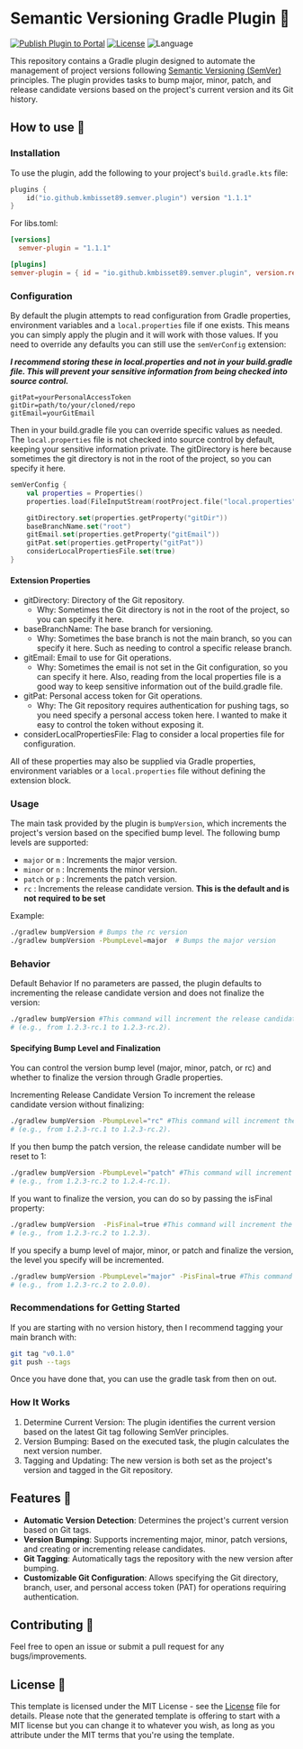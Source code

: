 # Semantic Versioning Gradle Plugin 🐘

[![Publish Plugin to Portal](https://github.com/kmbisset89/SemVer/actions/workflows/publish-plugin.yaml/badge.svg)](https://github.com/kmbisset89/SemVer/actions/workflows/publish-plugin.yaml) [![License](https://img.shields.io/github/license/cortinico/kotlin-android-template.svg)](LICENSE) ![Language](https://img.shields.io/github/languages/top/cortinico/kotlin-android-template?color=blue&logo=kotlin)

This repository contains a Gradle plugin designed to automate the management of project versions
following [Semantic Versioning (SemVer)](https://semver.org/) principles. The plugin provides tasks to bump major,
minor, patch, and release candidate versions based on the project's current version and its Git history.

## How to use 👣

### Installation

To use the plugin, add the following to your project's `build.gradle.kts` file:

```kotlin
plugins {
    id("io.github.kmbisset89.semver.plugin") version "1.1.1"
}
```

For libs.toml:

```toml
[versions]
  semver-plugin = "1.1.1"

[plugins]
semver-plugin = { id = "io.github.kmbisset89.semver.plugin", version.ref = "semver-plugin" }
```

### Configuration

By default the plugin attempts to read configuration from Gradle properties, environment variables and a
`local.properties` file if one exists. This means you can simply apply the plugin and it will work with those values.
If you need to override any defaults you can still use the `semVerConfig` extension:

***I recommend storing these in local.properties and not in your build.gradle file. This will prevent your sensitive
information from being checked into source control.***

```properties
gitPat=yourPersonalAccessToken
gitDir=path/to/your/cloned/repo
gitEmail=yourGitEmail
```

Then in your build.gradle file you can override specific values as needed. The `local.properties` file is not checked
into source control by default, keeping your sensitive information private. The gitDirectory is here because sometimes
the git directory is not in the root of the project, so you can specify it here.

```kotlin
semVerConfig {
    val properties = Properties()
    properties.load(FileInputStream(rootProject.file("local.properties")))

    gitDirectory.set(properties.getProperty("gitDir"))
    baseBranchName.set("root")
    gitEmail.set(properties.getProperty("gitEmail"))
    gitPat.set(properties.getProperty("gitPat"))
    considerLocalPropertiesFile.set(true)
}
```

#### Extension Properties

- gitDirectory: Directory of the Git repository.
    - Why: Sometimes the Git directory is not in the root of the project, so you can specify it here.
- baseBranchName: The base branch for versioning.
    - Why: Sometimes the base branch is not the main branch, so you can specify it here. Such as needing to control a
      specific release branch.
- gitEmail: Email to use for Git operations.
    - Why: Sometimes the email is not set in the Git configuration, so you can specify it here. Also, reading from the
      local properties file is a good way to keep sensitive information out of the build.gradle file.
- gitPat: Personal access token for Git operations.
    - Why: The Git repository requires authentication for pushing tags, so you need specify a personal access token
      here. I wanted to make it easy to control the token without exposing it.
- considerLocalPropertiesFile: Flag to consider a local properties file for configuration.

All of these properties may also be supplied via Gradle properties, environment variables or a `local.properties` file
without defining the extension block.

### Usage

The main task provided by the plugin is `bumpVersion`, which increments the project's version based on the specified
bump level. The following bump levels are supported:

- `major` or `m` : Increments the major version.
- `minor` or `n` : Increments the minor version.
- `patch` or `p` : Increments the patch version.
- `rc` : Increments the release candidate version. **This is the default and is not required to be set**

Example:

```bash
./gradlew bumpVersion # Bumps the rc version
./gradlew bumpVersion -PbumpLevel=major  # Bumps the major version
```

### Behavior

Default Behavior
If no parameters are passed, the plugin defaults to incrementing the release candidate version and does not finalize the
version:

```bash
./gradlew bumpVersion #This command will increment the release candidate number
# (e.g., from 1.2.3-rc.1 to 1.2.3-rc.2).
```

#### Specifying Bump Level and Finalization

You can control the version bump level (major, minor, patch, or rc) and whether to finalize the version through Gradle
properties.

Incrementing Release Candidate Version
To increment the release candidate version without finalizing:

```bash
./gradlew bumpVersion -PbumpLevel="rc" #This command will increment the release candidate number
# (e.g., from 1.2.3-rc.1 to 1.2.3-rc.2).
```

If you then bump the patch version, the release candidate number will be reset to 1:

```bash
./gradlew bumpVersion -PbumpLevel="patch" #This command will increment the patch number
# (e.g., from 1.2.3-rc.2 to 1.2.4-rc.1).
```

If you want to finalize the version, you can do so by passing the isFinal property:

```bash
./gradlew bumpVersion  -PisFinal=true #This command will increment the release candidate number
# (e.g., from 1.2.3-rc.2 to 1.2.3).
```

If you specify a bump level of major, minor, or patch and finalize the version, the level you specify will be
incremented.

```bash
./gradlew bumpVersion -PbumpLevel="major" -PisFinal=true #This command will increment the major number
# (e.g., from 1.2.3-rc.2 to 2.0.0).
```

### Recommendations for Getting Started

If you are starting with no version history, then I recommend tagging your main branch with:

```bash
git tag "v0.1.0"
git push --tags
```

Once you have done that, you can use the gradle task from then on out.

### How It Works

1. Determine Current Version: The plugin identifies the current version based on the latest Git tag following SemVer
   principles.
2. Version Bumping: Based on the executed task, the plugin calculates the next version number.
3. Tagging and Updating: The new version is both set as the project's version and tagged in the Git repository.

## Features 🎨

- **Automatic Version Detection**: Determines the project's current version based on Git tags.
- **Version Bumping**: Supports incrementing major, minor, patch versions, and creating or incrementing release
  candidates.
- **Git Tagging**: Automatically tags the repository with the new version after bumping.
- **Customizable Git Configuration**: Allows specifying the Git directory, branch, user, and personal access token (PAT)
  for operations requiring authentication.

## Contributing 🤝

Feel free to open an issue or submit a pull request for any bugs/improvements.

## License 📄

This template is licensed under the MIT License - see the [License](License) file for details.
Please note that the generated template is offering to start with a MIT license but you can change it to whatever you
wish, as long as you attribute under the MIT terms that you're using the template.
